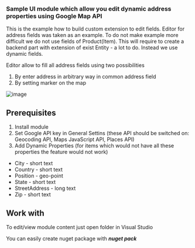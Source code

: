 ### Sample UI module which allow you edit dynamic address properties using Google Map API
This is the example how to build custom extension to edit fields.
Editor for address fields was taken as an example. To do not make example more difficult we do not use fields of Product(Item).
This will require to create a backend part with extension of exist Entity - a lot to do.
Instead we use dynamic fields.

Editor allow to fill all address fields using two possibilities
1. By enter address in arbitrary way in common address field
2. By setting marker on the map

![image](https://user-images.githubusercontent.com/2689494/55796030-b4d47d00-5ad1-11e9-95a4-d4b6f4545945.png)


## Prerequisites
1. Install module
2. Set Google API key in General Settins (these API should be switched on: Geocoding API, Maps JavaScript API, Places API)
3. Add Dynamic Properties (for items which would not have all these properties the feature would not work)
* City - short text
* Country - short text
* Position - geo-point
* State - short text
* StreetAddress - long text
* Zip - short text
## Work with
To edit/view module content just open folder in Visual Studio

You can easily create nuget package with ***nuget pack***

